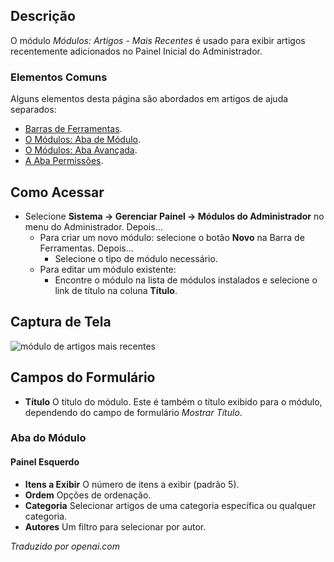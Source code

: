 <!-- Filename: Help4.x:Admin_Modules:_Articles_-_Latest / Display title: Módulos: Artigos - Mais Recentes -->

## Descrição

O módulo *Módulos: Artigos - Mais Recentes* é usado para exibir artigos recentemente adicionados no Painel Inicial do Administrador.

### Elementos Comuns

Alguns elementos desta página são abordados em artigos de ajuda separados:

* [Barras de Ferramentas](jdocmanual?article=help/common-elements/toolbars).
* [O Módulos: Aba de Módulo](jdocmanual?article=help/modules/modules-module-tab).
* [O Módulos: Aba Avançada](jdocmanual?article=help/modules/modules-advanced-tab).
* [A Aba Permissões](jdocmanual?article=help/common-elements/edit-permissions).

## Como Acessar

- Selecione **Sistema → Gerenciar Painel → Módulos do Administrador** no menu do Administrador. Depois...
  - Para criar um novo módulo: selecione o botão **Novo** na Barra de Ferramentas. Depois...
    - Selecione o tipo de módulo necessário.
  - Para editar um módulo existente:
    - Encontre o módulo na lista de módulos instalados e selecione o link de título na coluna **Título**.

## Captura de Tela

![módulo de artigos mais recentes](../../../pt/images/modules-admin/modules-articles-latest-module-tab.png)

## Campos do Formulário

- **Título** O título do módulo. Este é também o título exibido
  para o módulo, dependendo do campo de formulário *Mostrar Título*.

### Aba do Módulo

#### Painel Esquerdo

- **Itens a Exibir** O número de itens a exibir (padrão 5).
- **Ordem** Opções de ordenação.
- **Categoria** Selecionar artigos de uma categoria específica ou qualquer categoria.
- **Autores** Um filtro para selecionar por autor.

*Traduzido por openai.com*

